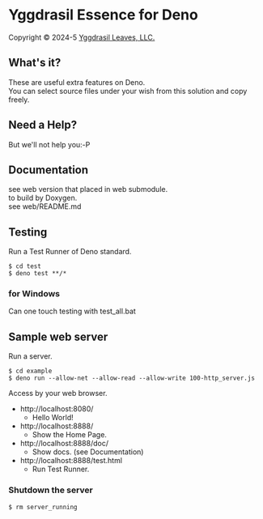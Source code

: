 ﻿# Yggdrasil Essence for Deno

Copyright © 2024-5 [Yggdrasil Leaves, LLC.](https://yggdrasil-leaves.com)

## What's it?

These are useful extra features on Deno.  
You can select source files under your wish from this solution and copy freely.  

## Need a Help?

But we'll not help you:-P

## Documentation

see web version that placed in web submodule.  
to build by Doxygen.  
see web/README.md  

## Testing

Run a Test Runner of Deno standard.  

```
$ cd test
$ deno test **/*
```

### for Windows

Can one touch testing with test_all.bat

## Sample web server

Run a server.  
```
$ cd example
$ deno run --allow-net --allow-read --allow-write 100-http_server.js
```

Access by your web browser.  

- http://localhost:8080/
	- Hello World!
- http://localhost:8888/
	- Show the Home Page.
- http://localhost:8888/doc/
	- Show docs. (see Documentation)
- http://localhost:8888/test.html
	- Run Test Runner.

### Shutdown the server

```
$ rm server_running
```

